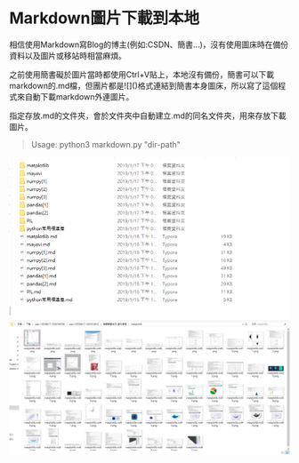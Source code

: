# Markdown圖片下載到本地

相信使用Markdown寫Blog的博主(例如:CSDN、簡書...)，沒有使用圖床時在備份資料以及圖片或移站時相當麻煩。

之前使用簡書礙於圖片當時都使用Ctrl+V貼上，本地沒有備份，簡書可以下載markdown的.md檔，但團片都是\!\[]()格式連結到簡書本身圖床，所以寫了這個程式來自動下載markdown外連圖片。

指定存放.md的文件夾，會於文件夾中自動建立.md的同名文件夾，用來存放下載圖片。

> Usage: python3 markdown.py "dir-path"

![](13539817-a15f5660c23ad5d5.png)       
![](13539817-2d02798b6df6b261.png)


